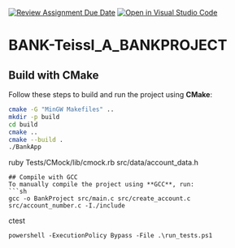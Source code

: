 [![Review Assignment Due Date](https://classroom.github.com/assets/deadline-readme-button-22041afd0340ce965d47ae6ef1cefeee28c7c493a6346c4f15d667ab976d596c.svg)](https://classroom.github.com/a/RxH5GUXD)
[![Open in Visual Studio Code](https://classroom.github.com/assets/open-in-vscode-2e0aaae1b6195c2367325f4f02e2d04e9abb55f0b24a779b69b11b9e10269abc.svg)](https://classroom.github.com/online_ide?assignment_repo_id=18372190&assignment_repo_type=AssignmentRepo)

# BANK-Teissl_A_BANKPROJECT

## Build with CMake
Follow these steps to build and run the project using **CMake**:
```sh
cmake -G "MinGW Makefiles" ..
mkdir -p build
cd build
cmake ..
cmake --build .
./BankApp
```
ruby Tests/CMock/lib/cmock.rb src/data/account_data.h

```
## Compile with GCC
To manually compile the project using **GCC**, run:
```sh
gcc -o BankProject src/main.c src/create_account.c src/account_number.c -I./include
```
ctest
```
powershell -ExecutionPolicy Bypass -File .\run_tests.ps1
